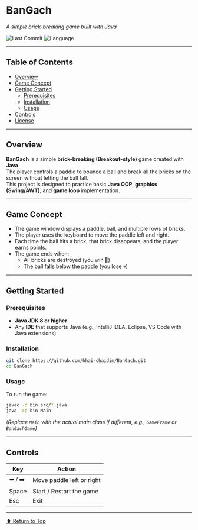 # BanGach

_A simple brick-breaking game built with Java_

![Last Commit](https://img.shields.io/github/last-commit/hhai-chaidim/BanGach?style=flat-square)
![Language](https://img.shields.io/badge/Java-ED8B00?style=flat-square&logo=java&logoColor=white)

---

## Table of Contents
- [Overview](#overview)
- [Game Concept](#game-concept)
- [Getting Started](#getting-started)
  - [Prerequisites](#prerequisites)
  - [Installation](#installation)
  - [Usage](#usage)
- [Controls](#controls)
- [License](#license)

---

## Overview

**BanGach** is a simple **brick-breaking (Breakout-style)** game created with **Java**.  
The player controls a paddle to bounce a ball and break all the bricks on the screen without letting the ball fall.  
This project is designed to practice basic **Java OOP**, **graphics (Swing/AWT)**, and **game loop** implementation.

---

## Game Concept

- The game window displays a paddle, ball, and multiple rows of bricks.  
- The player uses the keyboard to move the paddle left and right.  
- Each time the ball hits a brick, that brick disappears, and the player earns points.  
- The game ends when:
  - All bricks are destroyed (you win 🎉)
  - The ball falls below the paddle (you lose 💀)

---

## Getting Started

### Prerequisites

- **Java JDK 8 or higher**
- Any **IDE** that supports Java (e.g., IntelliJ IDEA, Eclipse, VS Code with Java extensions)

### Installation

```bash
git clone https://github.com/hhai-chaidim/BanGach.git
cd BanGach
```

### Usage

To run the game:

```bash
javac -d bin src/*.java
java -cp bin Main
```

*(Replace `Main` with the actual main class if different, e.g., `GameFrame` or `BanGachGame`)*

---

## Controls

| Key | Action |
|-----|---------|
| ⬅️ / ➡️ | Move paddle left or right |
| Space | Start / Restart the game |
| Esc | Exit |


---

[⬆ Return to Top](#bangach)
